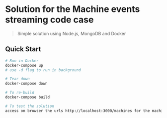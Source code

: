 # Solution for the Machine events streaming code case

> Simple solution using Node.js, MongoDB and Docker

## Quick Start

```bash
# Run in Docker
docker-compose up
# use -d flag to run in background

# Tear down
docker-compose down

# To re-build
docker-compose build

# To test the solution
access on browser the urls http://localhost:3000/machines for the machines endpoint and http://localhost:3000/events for the events endpoint

```
